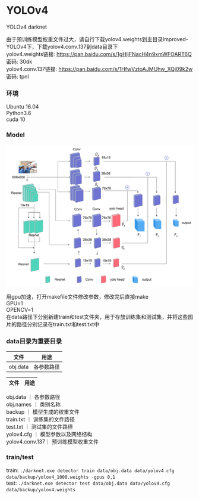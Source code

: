 # YOLOv4
YOLOv4 darknet

由于预训练模型权重文件过大，请自行下载yolov4.weights到主目录Improved-YOLOv4下，下载yolov4.conv.137到data目录下  
yolov4.weights链接: https://pan.baidu.com/s/1gHljFNacH4n9xmWFOART6Q  密码: 30dk  
yolov4.conv.137链接: https://pan.baidu.com/s/1HfwVztoAJMUhw_XQj09k2w  密码: tpnl  

### 环境  
Ubuntu 16.04  
Python3.6  
cuda 10  

### Model
![](https://github.com/gqq1210/Improved-YOLOv4/blob/91ee3441a30fefddbaa089993c35d49320e79ed9/screenshots/model.png)
  
用gpu加速，打开makefile文件修改参数，修改完后直接make  
GPU=1  
OPENCV=1  
在data路径下分别新建train和test文件夹，用于存放训练集和测试集，并将这些图片的路径分别记录在train.txt和test.txt中  

### data目录为重要目录
文件 | 用途
------ | ------
obj.data   | 各参数路径  

文件            | 用途
------         | ------
obj.data       ｜ 各参数路径  
obj.names      ｜ 类别名称  
backup         ｜ 模型生成的权重文件  
train.txt      ｜ 训练集的文件路径  
test.txt       ｜ 测试集的文件路径  
yolov4.cfg     ｜ 模型参数以及网络结构  
yolov4.conv.137｜ 预训练模型权重文件  


### train/test
train: ``./darknet.exe detector train data/obj.data data/yolov4.cfg data/backup/yolov4_1000.weights -gpus 0,1``  
test: ``./darknet.exe detector test data/obj.data data/yolov4.cfg data/backup/yolov4.weights``
